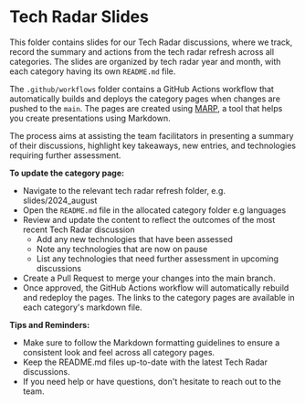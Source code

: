 # Tech Radar Slides

This folder contains slides for our Tech Radar discussions, where we track, record the summary and actions from the tech radar refresh across all categories. The slides are organized by tech radar year and month, with each category having its own `README.md` file.


The `.github/workflows` folder contains a GitHub Actions workflow that automatically builds and deploys the category pages when changes are pushed to the `main`. The pages are created using [MARP](https://marp.app/), a tool that helps you create presentations using Markdown.

The process aims at assisting the team facilitators in presenting a summary of their discussions, highlight key takeaways, new entries, and technologies requiring further assessment.

**To update the category page:**

- Navigate to the relevant tech radar refresh folder, e.g. slides/2024_august
- Open the `README.md` file in the allocated category folder e.g languages
- Review and update the content to reflect the outcomes of the most recent Tech Radar discussion
    - Add any new technologies that have been assessed
    - Note any technologies that are now on pause
    - List any technologies that need further assessment in upcoming discussions
- Create a Pull Request to merge your changes into the main branch.
- Once approved, the GitHub Actions workflow will automatically rebuild and redeploy the pages. The links to the category pages are available in each category's markdown file.

**Tips and Reminders:**
* Make sure to follow the Markdown formatting guidelines to ensure a consistent look and feel across all category pages.
* Keep the README.md files up-to-date with the latest Tech Radar discussions.
* If you need help or have questions, don't hesitate to reach out to the team.
